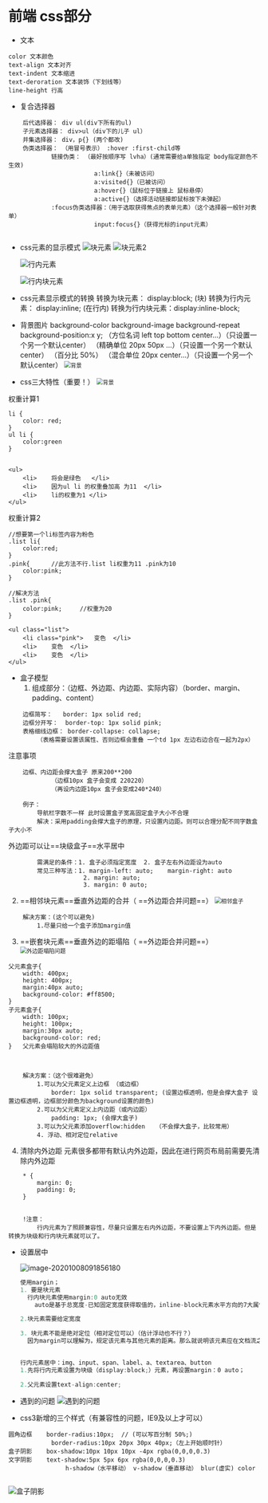 

# 前端 css部分

* 文本
```
color 文本颜色
text-align 文本对齐
text-indent 文本缩进
text-deroration 文本装饰（下划线等）
line-height 行高
```

* 复合选择器
```
	后代选择器： div ul(div下所有的ul)
	子元素选择器： div>ul（div下的儿子 ul）
	并集选择器： div，p{} (两个都改)
	伪类选择器： （用冒号表示） :hover :first-child等
			链接伪类： （最好按顺序写 lvha）(通常需要给a单独指定 body指定颜色不生效)
						a:link{}（未被访问）
						a:visited{}（已被访问）
						a:hover{}（鼠标位于链接上 鼠标悬停）
						a:active{}（选择活动链接即鼠标按下未弹起）
			:focus伪类选择器：（用于选取获得焦点的表单元素）（这个选择器一般针对表单）
						input:focus{}（获得光标的input元素）


```

* css元素的显示模式
	![块元素](kuaiyuansu.png)
	![块元素2](kuaiyuansu2.png)

	![行内元素](hangneiyaunsu.png)

	![行内块元素](hangneikuai.png)

* css元素显示模式的转换
	转换为块元素： display:block; (块)
	转换为行内元素： display:inline; (在行内)
	转换为行内块元素：display:inline-block;

* 背景图片
	background-color
	background-image
	background-repeat
	background-position:x y;
		（方位名词 left top bottom center...）（只设置一个另一个默认center）
		（精确单位 20px 50px ...）（只设置一个另一个默认center） （百分比 50%）
		（混合单位 20px center...）（只设置一个另一个默认center）
	         <img src="background.png" alt="背景" style="zoom:80%;" />

* css三大特性（重要！）
	      <img src="css.png" alt="背景" style="zoom:80%;" />

权重计算1

```
li {
	color: red;
}
ul li {
	color:green
}


<ul>
	<li>	将会是绿色	</li>
	<li>	因为ul li 的权重叠加高 为11	</li>
	<li>	li的权重为1	</li>
</ul>

```

权重计算2

```
//想要第一个li标签内容为粉色
.list li{
	color:red;
}
.pink{		//此方法不行.list li权重为11 .pink为10
	color:pink;
}

//解决方法
.list .pink{
	color:pink;		//权重为20
}

<ul class="list">
	<li class="pink">	变色	</li>
	<li>	变色	</li>
	<li>	变色	</li>
</ul>
```

* 盒子模型
	1. 组成部分：（边框、外边距、内边距、实际内容）（border、margin、padding、content）

```
	边框简写：	border: 1px solid red;
	边框分开写：	border-top: 1px solid pink;
	表格细线边框：	border-collapse: collapse;   
		（表格需要设置该属性、否则边框会重叠 一个td 1px 左边右边合在一起为2px）
```

注意事项

```
	边框、内边距会撑大盒子 原来200**200
			（边框10px 盒子会变成 220220）
			（再设内边距10px 盒子会变成240*240）

	例子：
		导航栏字数不一样 此时设置盒子宽高固定盒子大小不合理
		解决：采用padding会撑大盒子的原理，只设置内边距。则可以合理分配不同字数盒子大小不
```

   外边距可以让==块级盒子==水平居中

```
	    需满足的条件：1. 盒子必须指定宽度	2. 盒子左右外边距设为auto
	    常见三种写法：1. margin-left: auto; 	margin-right: auto
					 2.	margin: auto;
					 3.	margin: 0 auto;
```


   2. ==相邻块元素==垂直外边距的合并（ ==外边距合并问题==）
		                          <img src="外边距兄弟合并.png" alt="相邻盒子" style="zoom:80%;" />
```
	解决方案：(这个可以避免)
		1.尽量只给一个盒子添加margin值
```
   3. ==嵌套块元素==垂直外边的距塌陷（ ==外边距合并问题==）
		                       <img src="外边距父子合并.png" alt="外边距塌陷问题" style="zoom:80%;" />
```
父元素盒子{
	width: 400px;
    height: 400px;
	margin:40px auto;
    background-color: #ff8500;	
}
子元素盒子{
	width: 100px;
    height: 100px;
	margin:30px auto;
    background-color: red;	
}	父元素会塌陷较大的外边距值



	解决方案：（这个很难避免）
		1.可以为父元素定义上边框 （或边框）
			border: 1px solid transparent; (设置边框透明，但是会撑大盒子 设置边框透明，边框部分颜色为background设置的颜色)
		2.可以为父元素定义上内边距（或内边距）
			padding: 1px; (会撑大盒子)
		3.可以为父元素添加overflow:hidden	（不会撑大盒子，比较常用）
		4. 浮动、相对定位relative
```

   4. 清除内外边距
		元素很多都带有默认内外边距，因此在进行网页布局前需要先清除内外边距
```
	* {
		margin: 0;
		padding: 0;
	}


	!注意：
		行内元素为了照顾兼容性，尽量只设置左右内外边距，不要设置上下内外边距。但是转换为块级和行内块元素就可以了。
```





* 设置居中

  ![image-20201008091856180](../../image/image-20201008091856180.png)

  ```js
  使用margin；
  1. 要是块元素
  	行内块元素使用margin:0 auto无效
      auto是基于总宽度-已知固定宽度获得取值的，inline-block元素水平方向的7大属性没有总宽度的限制，所以margin设置为auto时，不知道如何取值，所以默认为0
  
  2.块元素需要给定宽度
  
  3. 块元素不能是绝对定位（相对定位可以）（估计浮动也不行？）
  	因为margin可以理解为，规定该元素与其他元素的距离。那么就说明该元素应在文档流之中，这样才能计算auto。
  
      
  行内元素居中：img、input、span、label、a、textarea、button
  1.先将行内元素设置为块级（display:block;）元素，再设置margin：0 auto；
  
  2.父元素设置text-align:center;	
  ```

  

* 遇到的问题
	![遇到的问题](problem.png)



* css3新增的三个样式（有兼容性的问题，IE9及以上才可以）
```
圆角边框	border-radius:10px;  // (可以写百分制 50%;)
			border-radius:10px 20px 30px 40px;（左上开始顺时针）
盒子阴影	box-shadow:10px 10px 10px -4px rgba(0,0,0,0.3)
文字阴影	text-shadow:5px 5px 6px rgba(0,0,0,0.3)
				h-shadow（水平移动） v-shadow（垂直移动） blur(虚实) color
	
```

![盒子阴影](box-shadow.png)








